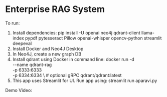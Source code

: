 # Enterprise RAG System

To run:
1. Install dependencies: pip install -U openai neo4j qdrant-client llama-index pypdf pytesseract Pillow openai-whisper opencv-python streamlit deepeval
2. Install Docker and Neo4J Desktop
3. In Neo4J, create a new graph DB
4. Install qdrant using Docker in command line:
docker run -d \
  --name qdrant-rag \
  -p 6333:6333 \
  -p 6334:6334 \    # optional gRPC
  qdrant/qdrant:latest
5. This app uses Streamlit for UI. Run app using: streamlit run aparavi.py

Demo Video:
